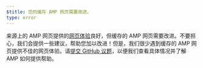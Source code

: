 ```yaml
---
$title: 您的缓存 AMP 网页需要改进。
type: error
---
```


来源上的 AMP 网页提供的[网页体验](https://developers.google.com/search/docs/guides/page-experience?hl=zh_CN)良好，但缓存的 AMP 网页需要改进。不要担心，我们会提供一些建议，帮助您加以改进！但是，我们很少遇到缓存的 AMP 网页提供不佳的网页体验。请[提交 GitHub 议题](https://github.com/ampproject/amphtml/issues/new?assignees=&labels=Type:+Page+experience&template=page-experience.md&title=Page+experience+issue)，以便我们查看具体情况并了解 AMP 如何提供帮助。
